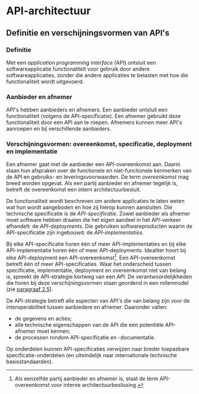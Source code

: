 ﻿# API-architectuur

## Definitie en verschijningsvormen van API's

### Definitie

Met een *application programming interface* (API) ontsluit een softwareapplicatie functionaliteit voor gebruik door andere
softwareapplicaties, zonder die andere applicaties te belasten met hoe die functionaliteit wordt uitgevoerd.

### Aanbieder en afnemer

API's hebben aanbieders en afnemers. Een aanbieder ontsluit een functionaliteit (volgens de API-specificatie). Een
afnemer gebruikt deze functionaliteit door een API aan te roepen. Afnemers kunnen meer API's aanroepen en bij
verschillende aanbieders.

### Verschijningsvormen: overeenkomst, specificatie, deployment en implementatie

Een afnemer gaat met de aanbieder een API-overeenkomst aan. Daarin staan hun afspraken over de functionele en
niet-functionele kenmerken van de API en gebruiks- en leveringsvoorwaarden. De term *overeenkomst* mag breed worden
opgevat. Als een partij aanbieder en afnemer tegelijk is, betreft de overeenkomst een intern architectuurbesluit.

De functionaliteit wordt beschreven om andere applicaties te laten weten wat hun wordt aangeboden en hoe zij hierop
kunnen aansluiten. Die technische specificatie is de *API-specificatie*. Zowel aanbieder als afnemer moet software
hebben draaien die het eigen aandeel in het API-verkeer afhandelt: de *API-deployments*. Die gebruiken
softwareproducten waarin de API-specificatie zijn ingebouwd: de *API-implementaties*.

Bij elke API-specificatie horen één of meer API-implementaties en bij elke API-implementatie horen één of meer
API-deployments. Idealiter hoort bij elke API-deployment een API-overeenkomst[^5]. Een API-overeenkomst betreft één of
meer API-specificaties. Waar het onderscheid tussen specificatie, implementatie, deployment en overeenkomst niet van
belang is, spreekt de API-strategie kortweg van een *API*. De verantwoordelijkheden die horen bij deze
verschijningsvormen staan geordend in een rollenmodel (zie [paragraaf 2.5](#rollen)).

[^5]: Als eenzelfde partij aanbieder en afnemer is, staat de term API-overeenkomst voor interne architectuurbeslissing.

De API-strategie betreft alle aspecten van API's die van belang zijn voor de interoperabiliteit tussen aanbiedere en
afnemer. Daaronder vallen:

- de gegevens en acties;
- alle technische eigenschappen van de API die een potentiële API-afnemer moet kennen;
- de processen rondom API-specificatie en -documentatie.

Op onderdelen kunnen API-specificaties verwijzen naar breder toepasbare specificatie-onderdelen (en uiteindelijk naar
internationale technische basisstandaarden).